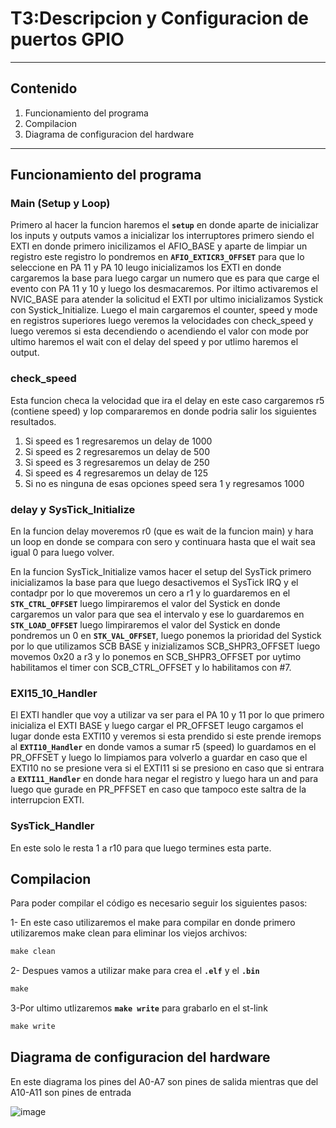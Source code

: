 # T3:Descripcion y Configuracion de puertos GPIO
---

## Contenido

1. Funcionamiento del programa
2. Compilacion
3. Diagrama de configuracion del hardware
---


## Funcionamiento del programa

### Main (Setup y Loop)

Primero al hacer la funcion haremos el **`setup`** en donde aparte de inicializar los inputs y outputs vamos a inicializar los interruptores primero siendo el EXTI en donde primero inicilizamos el AFIO_BASE y aparte de limpiar un registro este registro lo pondremos en  **`AFIO_EXTICR3_OFFSET`** para que lo seleccione en PA 11  y PA 10 leugo inicializamos los EXTI en donde cargaremos la base para luego cargar un numero que es para que carge el evento con PA 11 y 10 y luego los desmacaremos. Por iltimo activaremos el NVIC_BASE para atender la solicitud el EXTI por ultimo inicializamos Systick con Systick_Initialize.
Luego el main cargaremos el counter, speed y mode en registros superiores luego veremos la velocidades con check_speed y luego veremos si esta decendiendo o acendiendo el valor con mode por ultimo haremos el wait con el delay del speed y por utlimo haremos el output.

### check_speed

Esta funcion checa la velocidad que ira el delay en este caso cargaremos r5 (contiene speed) y lop compararemos en donde podria salir los siguientes resultados.
1. Si speed es 1 regresaremos un delay de 1000
2. Si speed es 2 regresaremos un delay de 500
3. Si speed es 3 regresaremos un delay de 250
4. Si speed es 4 regresaremos un delay de 125
5. Si no es ninguna de esas opciones speed sera 1 y regresamos 1000

### delay y SysTick_Initialize

En la funcion delay moveremos r0 (que es wait de la funcion main) y hara un loop en donde se compara con sero y continuara hasta que el wait sea igual 0 para luego volver.

En la funcion SysTick_Initialize vamos hacer el setup del SysTick primero inicializamos la base para que luego desactivemos el SysTick IRQ y el contadpr por lo que moveremos un cero a r1 y lo guardaremos en el **`STK_CTRL_OFFSET`** luego limpiraremos el valor del Systick en donde cargaremos un valor para que sea el intervalo y ese lo guardaremos en **`STK_LOAD_OFFSET`** luego limpiraremos el valor del Systick en donde pondremos un 0 en **`STK_VAL_OFFSET`**, luego ponemos la prioridad del Systick por lo que utilizamos SCB BASE y inizializamos SCB_SHPR3_OFFSET luego movemos 0x20 a r3 y lo ponemos en SCB_SHPR3_OFFSET por uytimo habilitamos el timer con SCB_CTRL_OFFSET y lo habilitamos con #7.

### EXI15_10_Handler

El EXTI handler que voy a utilizar va ser para el PA 10 y 11 por lo que primero inicializa el EXTI BASE y luego cargar el PR_OFFSET leugo cargamos el lugar donde esta EXTI10 y veremos si esta prendido si este prende iremops al **`EXTI10_Handler`** en donde vamos a sumar r5 (speed) lo guardamos en el PR_OFFSET y luego lo limpiamos para volverlo a guardar en caso que el EXTI10 no se presione vera si el EXTI11 si se presiono en caso que si entrara a **`EXTI11_Handler`** en donde hara negar el registro y luego hara un and para luego que gurade en PR_PFFSET en caso que tampoco este saltra de la interrupcion EXTI.

### SysTick_Handler

En este solo le resta 1 a r10 para que luego termines esta parte.

## Compilacion

Para poder compilar el código es necesario seguir los siguientes pasos:

1- En este caso utilizaremos el make para compilar en donde primero utilizaremos make clean para eliminar los viejos archivos:
```nasm
make clean
```
2- Despues vamos a utilizar make para crea el **`.elf`** y el **`.bin`**
```nasm
make
```
3-Por ultimo utlizaremos  **`make write`** para grabarlo en el st-link
```nasm
make write
```

## Diagrama de configuracion del hardware

En este diagrama los pines del A0-A7 son pines de salida mientras que del A10-A11 son pines de entrada

![image](https://github.com/RodrigoVegaUwu/Hacer-ReadME/assets/126529842/03375818-0541-4137-b870-ed34e83944e4)





